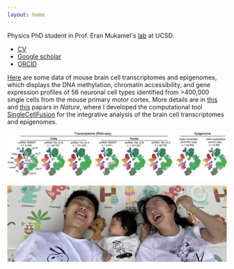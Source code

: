 ```yaml
---
layout: home
---
```


Physics PhD student in Prof. Eran Mukamel's [lab](https://brainome.ucsd.edu) at UCSD.

- [CV](./doc/CV.pdf)
- [Google scholar](https://scholar.google.com/citations?user=27FYCbIAAAAJ&hl=en)
- [ORCID](https://orcid.org/0000-0001-5232-1648)
<!-- - [Github](https://github.com/FangmingXie) -->

[Here](https://brainome.ucsd.edu/BICCN_MOp) are some data of mouse brain cell transcriptomes and epigenomes, which displays the DNA methylation, chromatin accessibility, and gene expression profiles of 56 neuronal cell types identified from >400,000 single cells from the mouse primary motor cortex. More details are in [this](https://www.nature.com/articles/s41586-021-03500-8) and [this](https://www.nature.com/articles/s41586-021-03950-0) papars in *Nature*, where I developed the computational tool [SingleCellFusion](https://github.com/mukamel-lab/SingleCellFusion) for the integrative analysis of the brain cell transcriptomes and epigenomes.

![](./doc/biccn_fig1a_v2.png)

![](./doc/family_v2.png)
<!-- <img src="./doc/family_v2.png" alt="drawing" width="600"> -->